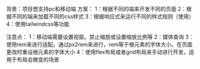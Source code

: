 背景：项目想支持pc和移动端
方案：
1：根据不同的端来开发不同的页面
2：根据不同的端来加载不同的css样式
3：根据响应式来运行不同的样式规则（使用）
4：使用tailwindcss等功能

注意点：
1：移动端需要设置视窗。禁止缩放或设置缩放比例等
2：媒体查询
3：使用rem来进行适配。通过px2rem来进行，rem等于根元素的字体大小。在页面更改时重设根元素的字体大小
4：使用flex布局或者grid布局来手动进行开发，适用于布局会微变的场景
